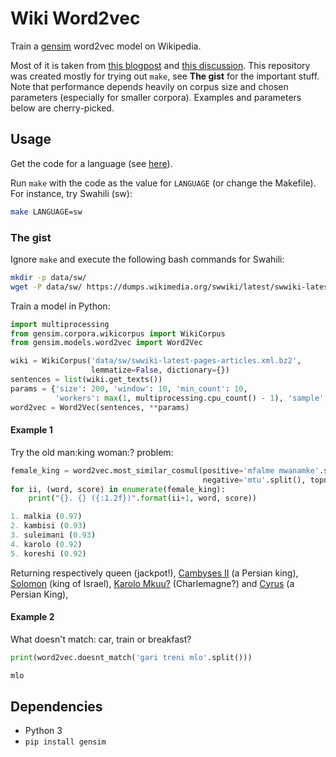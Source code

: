 # Wiki Word2vec


Train a [gensim](https://radimrehurek.com/gensim/) word2vec model on Wikipedia.

Most of it is taken from [this blogpost](http://textminingonline.com/training-word2vec-model-on-english-wikipedia-by-gensim) and [this discussion](https://groups.google.com/forum/#!topic/gensim/MJWrDw_IvXw).
This repository was created mostly for trying out `make`, see __The gist__ for the important stuff.
Note that performance depends heavily on corpus size and chosen parameters (especially for smaller corpora).
Examples and parameters below are cherry-picked.


## Usage

Get the code for a language (see [here](https://meta.wikimedia.org/wiki/List_of_Wikipedias)).

Run `make` with the code as the value for `LANGUAGE` (or change the Makefile). 
For instance, try Swahili (sw):

```sh
make LANGUAGE=sw
```

### The gist

Ignore `make` and execute the following bash commands for Swahili:

```sh
mkdir -p data/sw/
wget -P data/sw/ https://dumps.wikimedia.org/swwiki/latest/swwiki-latest-pages-articles.xml.bz2
```

Train a model in Python:

```python
import multiprocessing
from gensim.corpora.wikicorpus import WikiCorpus
from gensim.models.word2vec import Word2Vec

wiki = WikiCorpus('data/sw/swwiki-latest-pages-articles.xml.bz2', 
                  lemmatize=False, dictionary={})
sentences = list(wiki.get_texts())
params = {'size': 200, 'window': 10, 'min_count': 10, 
          'workers': max(1, multiprocessing.cpu_count() - 1), 'sample': 1E-3,}
word2vec = Word2Vec(sentences, **params)
```

#### Example 1

Try the old man:king woman:? problem:

```python
female_king = word2vec.most_similar_cosmul(positive='mfalme mwanamke'.split(), 
                                           negative='mtu'.split(), topn=5,)
for ii, (word, score) in enumerate(female_king):
    print("{}. {} ({:1.2f})".format(ii+1, word, score))

1. malkia (0.97)
2. kambisi (0.93)
3. suleimani (0.93)
4. karolo (0.92)
5. koreshi (0.92)
```

Returning respectively queen (jackpot!), [Cambyses II](https://en.wikipedia.org/wiki/Cambyses_II) (a Persian king), [Solomon](https://en.wikipedia.org/wiki/Solomon) (king of Israel), [Karolo Mkuu?](https://sw.wikipedia.org/wiki/Karolo_Mkuu) (Charlemagne?) and [Cyrus](https://en.wikipedia.org/wiki/Cyrus_(name)) (a Persian King),


#### Example 2

What doesn't match: car, train or breakfast?

```python
print(word2vec.doesnt_match('gari treni mlo'.split()))

mlo
```


## Dependencies

* Python 3
* `pip install gensim`
